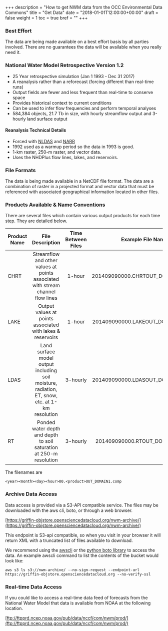 +++
description = "How to get NWM data from the OCC Environmental Data Commons"
title = "Get Data"
date = "2018-01-01T12:00:00+00:00"
draft = false
weight = 1
toc = true
bref = ""
+++

### Best Effort
The data are being made available on a best effort basis by all parties involved. There are no guarantees the data will be available when you really need it.

### National Water Model Retrospective Version 1.2

* 25 Year retrospective simulation (Jan 1 1993 - Dec 31 2017)
* A reanalysis rather than a reforecast (forcing different than real-time runs)
* Output fields are fewer and less frequent than real-time to conserve space
* Provides historical context to current conditions
* Can be used to infer flow frequencies and perform temporal analyses
* 584,384 objects, 21.7 Tb in size, with hourly streamflow output and 3-hourly land surface output

#### Reanalysis Technical Details

* Forced with [NLDAS](http://www.emc.ncep.noaa.gov/mmb/nldas/) and [NARR](https://www.esrl.noaa.gov/psd/data/gridded/data.narr.html)
* 1992 used as a warmup period so the data in 1993 is good.
* 1-km raster, 250-m raster, and vector data.
* Uses the NHDPlus flow lines, lakes, and reservoirs.

### File Formats
The data is being made available in a NetCDF file format. The data are a combination of raster in a projected format and vector data that must be referenced with associated geographical information located in other files.

### Products Available & Name Conventions

There are several files which contain various output products for each time step. They are detailed below.



| Product Name | File Description | Time Between Files | Example File Name |
| ------------- | :----------: | :----------------: | :-------: |
| CHRT | Streamflow and other values at points associated with stream channel flow lines | 1-hour | 201409090000.CHRTOUT_DOMAIN1.comp |
| LAKE | Output values at points associated with lakes & reservoirs | 1-hour | 201409090000.LAKEOUT_DOMAIN1.comp |
| LDAS | Land surface model output including soil moisture, radiation, ET, snow, etc. at 1-km resolution | 3-hourly | 201409090000.LDASOUT_DOMAIN1.comp |
| RT | Ponded water depth and depth to soil saturation at 250-m resolution | 3-hourly | 201409090000.RTOUT_DOMAIN1.comp |


The filenames are

    <year><month><day><hour>00.<product>OUT_DOMAIN1.comp

### Archive Data Access

Data access is provided via a S3-API compatible service. The files may be downloaded with the aws cli, boto, or through a web browser.

[https://griffin-objstore.opensciencedatacloud.org/nwm-archive/](https://griffin-objstore.opensciencedatacloud.org/nwm-archive/)

This endpoint is S3-api compatible, so when you visit in your browser it will return XML with a truncated list of files available to download.

We recommend using the [awscli](https://aws.amazon.com/cli/) or the [python boto library](https://github.com/boto/boto) to access the data. An example awscli command to list the contents of the bucket would look like:
```
aws s3 ls s3://nwm-archive/ --no-sign-request --endpoint-url https://griffin-objstore.opensciencedatacloud.org --no-verify-ssl
```

### Real-time Data Access

If you could like to access a real-time data feed of forecasts from the National Water Model that data is available from NOAA at the following location.

[ftp://ftpprd.ncep.noaa.gov/pub/data/nccf/com/nwm/prod/](ftp://ftpprd.ncep.noaa.gov/pub/data/nccf/com/nwm/prod/)

